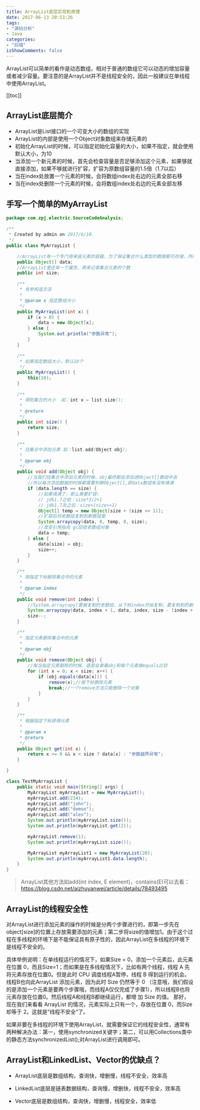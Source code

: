 ```yaml
---
title: ArrayList底层实现和原理
date: 2017-06-13 20:53:26
tags:
- "源码分析"
- Java
categories:
- "后端"
isShowComments: false
---
```


<Boxx/>

ArrayList可以简单的看作是动态数组，相对于普通的数组它可以动态的增加容量或者减少容量。要注意的是ArrayList并不是线程安全的，因此一般建议在单线程中使用ArrayList。

<!-- more -->

[[toc]]

## ArrayList底层简介

- ArrayList是List接口的一个可变大小的数组的实现
- ArrayList的内部是使用一个Object对象数组来存储元素的
- 初始化ArrayList的时候，可以指定初始化容量的大小，如果不指定，就会使用默认大小，为10
- 当添加一个新元素的时候，首先会检查容量是否足够添加这个元素，如果够就直接添加，如果不够就进行扩容，扩容为原数组容量的1.5倍（1.7以后）
- 当在index处放置一个元素的时候，会将数组index处右边的元素全部右移
- 当在index处删除一个元素的时候，会将数组index处右边的元素全部左移

## 手写一个简单的MyArrayList

```java
package com.zpj.electric.SourceCodeAnalysis;

/**
 * Created by admin on 2017/6/10.
 */
public class MyArrayList {

    //ArrayList有一个专门用来装元素的容器，为了保证集合什么类型的数据都可存储，所以定义的Object[]
    public Object[] data;
    //ArrayList里还有一个属性，用来记录集合元素的个数
    public int size;

    /**
     * 有参构造方法
     *
     * @param x 指定数组大小
     */
    public MyArrayList(int x) {
        if (x > 0) {
            data = new Object[x];
        } else {
            System.out.println("参数异常");
        }
    }

    /**
     * 如果指定数组大小，默认10个
     */
    public MyArrayList() {
        this(10);
    }

    /**
     * 得到集合的大小  如：int x = list.size();
     *
     * @return
     */
    public int size() {
        return size;
    }

    /**
     * 往集合中添加元素 如：list.add(Object obj);
     *
     * @param obj
     */
    public void add(Object obj) {
        //当我们往集合中添加元素的时候，obj最终都会添加进Object[]数组中去
        //所以每次添加数据的时候都需要判断Object[],即data数组有没有填满
        if (data.length == size) {
            //如果填满了，那么需要扩容:
            // jdk1.7之前：size*3/2+1
            // jdk1.7及之后：size+(size>>1)
            Object[] temp = new Object[size + (size >> 1)];
            //扩容后将老数组复制到新数组里
            System.arraycopy(data, 0, temp, 0, size);
            //改变引用指向 gc回收老数组对象
            data = temp;
        } else {
            data[size] = obj;
            size++;
        }
    }

    /**
     * 按指定下标删除集合中的元素
     *
     * @param index
     */
    public void remove(int index) {
        //System.arraycopy(要被复制的老数组，从下标index开始复制，要复制到的新数组，从新数组的下标index插入,从老数组下标开始要被复制的个数);
        System.arraycopy(data, index + 1, data, index, size - (index + 1));
        size--;
    }

    /**
     * 指定元素删除集合中的元素
     *
     * @param obj
     */
    public void remove(Object obj) {
        //每当指定元素删除的时候，底层会拿着obj和每个元素做equals比较
        for (int x = 0; x < size; x++) {
            if (obj.equals(data[x])) {
                remove(x);//按下标删除元素
                break;//一个remove方法只能删除一个对象
            }
        }
    }

    /**
     * 根据指定下标获得元素
     *
     * @param x
     * @return
     */
    public Object get(int x) {
        return x >= 0 && x < size ? data[x] : "参数越界异常";
    }

}

class TestMyArrayList {
    public static void main(String[] args) {
        MyArrayList myArrayList = new MyArrayList();
        myArrayList.add(234);
        myArrayList.add("john");
        myArrayList.add("demon");
        myArrayList.add("alex");
        System.out.println(myArrayList.size());
        System.out.println(myArrayList.get(2));

        myArrayList.remove(1);
        System.out.println(myArrayList.size());

        MyArrayList myArrayList1 = new MyArrayList(20);
        System.out.println(myArrayList1.data.length);
    }
}
```

> ArrayList其他方法如add(int index, E element)，contains(E)可以去看：https://blog.csdn.net/aizhuyanwei/article/details/78493495

## ArrayList的线程安全性

对ArrayList进行添加元素的操作的时候是分两个步骤进行的，即第一步先在object[size]的位置上存放需要添加的元素；第二步将size的值增加1。由于这个过程在多线程的环境下是不能保证具有原子性的，因此ArrayList在多线程的环境下是线程不安全的。

具体举例说明：在单线程运行的情况下，如果Size = 0，添加一个元素后，此元素在位置 0，而且Size=1；而如果是在多线程情况下，比如有两个线程，线程 A 先将元素存放在位置0。但是此时 CPU 调度线程A暂停，线程 B 得到运行的机会。线程B也向此ArrayList 添加元素，因为此时 Size 仍然等于 0 （注意哦，我们假设的是添加一个元素是要两个步骤哦，而线程A仅仅完成了步骤1），所以线程B也将元素存放在位置0。然后线程A和线程B都继续运行，都增 加 Size 的值。  那好，现在我们来看看 ArrayList 的情况，元素实际上只有一个，存放在位置 0，而Size却等于 2。这就是“线程不安全”了。

如果非要在多线程的环境下使用ArrayList，就需要保证它的线程安全性，通常有两种解决办法：第一，使用synchronized关键字；第二，可以用Collections类中的静态方法synchronizedList();对ArrayList进行调用即可。

## ArrayList和LinkedList、Vector的优缺点？

- ArrayList底层是数组结构，查询快，增删慢，线程不安全，效率高

- LinkedList底层是链表数据结构，查询慢，增删快，线程不安全，效率高

- Vector底层是数组结构，查询快，增删慢，线程安全，效率低